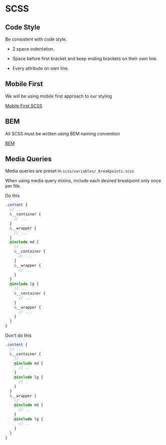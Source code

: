 # SCSS

## Code Style

Be consistent with code style.

- 2 space indentation.

- Space before first bracket and keep ending brackets on their own line.

- Every attribute on own line.

## Mobile First

We will be using mobile first approach to our styling

[Mobile First SCSS](https://zellwk.com/blog/how-to-write-mobile-first-css/)

## BEM

All SCSS must be written using BEM naming convention

[BEM](https://seesparkbox.com/foundry/bem_by_example)

## Media Queries

Media queries are preset in `scss/variables/_breakpoints.scss`

When using media query mixins, include each desired breakpoint only once per file.

Do this

```scss
.content {
  // ...
  &__container {
    // ...
  }
  &__wrapper {
    // ...
  }
  @include md {
    // ...
    &__container {
      // ...
    }
    &__wrapper {
      // ...
    }
  }
  @include lg {
    // ...
    &__container {
      // ...
    }
    &__wrapper {
      // ...
    }
  }
}

```

Don't do this

```scss
.content {
  // ...
  &__container {
    // ...
    @include md {
      // ..
    }
    @include lg {
      // ..
    }
  }
  &__wrapper {
    // ...
    @include md {
      // ..
    }
    @include lg {
      // ..
    }
  }
}

```
